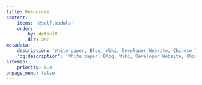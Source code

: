 ```yaml
---
title: Resources
content:
    items: '@self.modular'
    order:
        by: default
        dir: asc
metadata:
    description: 'White paper, Blog, Wiki, Developer Website, Chinese Translation, WeChat.'
    'og:description': 'White paper, Blog, Wiki, Developer Website, Chinese Translation, WeChat.'
sitemap:
    priority: 0.8
onpage_menu: false
---
```


